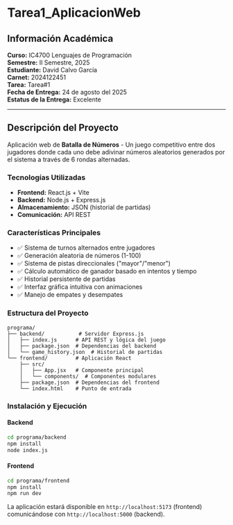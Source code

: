 # Tarea1_AplicacionWeb

## Información Académica

**Curso:** IC4700 Lenguajes de Programación  
**Semestre:** II Semestre, 2025  
**Estudiante:** David Calvo García  
**Carnet:** 2024122451  
**Tarea:** Tarea#1  
**Fecha de Entrega:** 24 de agosto del 2025  
**Estatus de la Entrega:** Excelente  

---

## Descripción del Proyecto

Aplicación web de **Batalla de Números** - Un juego competitivo entre dos jugadores donde cada uno debe adivinar números aleatorios generados por el sistema a través de 6 rondas alternadas.

### Tecnologías Utilizadas

- **Frontend:** React.js + Vite
- **Backend:** Node.js + Express.js
- **Almacenamiento:** JSON (historial de partidas)
- **Comunicación:** API REST

### Características Principales

- ✅ Sistema de turnos alternados entre jugadores
- ✅ Generación aleatoria de números (1-100)
- ✅ Sistema de pistas direccionales ("mayor"/"menor")
- ✅ Cálculo automático de ganador basado en intentos y tiempo
- ✅ Historial persistente de partidas
- ✅ Interfaz gráfica intuitiva con animaciones
- ✅ Manejo de empates y desempates

### Estructura del Proyecto

```
programa/
├── backend/           # Servidor Express.js
│   ├── index.js      # API REST y lógica del juego
│   ├── package.json  # Dependencias del backend
│   └── game_history.json  # Historial de partidas
└── frontend/         # Aplicación React
    ├── src/
    │   ├── App.jsx   # Componente principal
    │   └── components/  # Componentes modulares
    ├── package.json  # Dependencias del frontend
    └── index.html    # Punto de entrada
```

### Instalación y Ejecución

#### Backend
```bash
cd programa/backend
npm install
node index.js
```

#### Frontend
```bash
cd programa/frontend
npm install
npm run dev
```

La aplicación estará disponible en `http://localhost:5173` (frontend) comunicándose con `http://localhost:5000` (backend).
